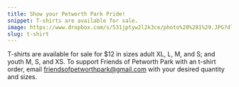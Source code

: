 ```yaml
---
title: Show your Petworth Park Pride!
snippet: T-shirts are available for sale.
image: https://www.dropbox.com/s/531jptyw2l2k3ce/photo%20%281%29.JPG?dl=1
slug: t-shirt
---
```


T-shirts are available for sale for $12 in sizes adult XL, L, M, and S; and youth M, S, and XS. To support Friends of Petworth Park with an t-shirt order, email <a href="mailto:friendsofpetworthpark@gmail.com">friendsofpetworthpark@gmail.com</a> with your desired quantity and sizes.
